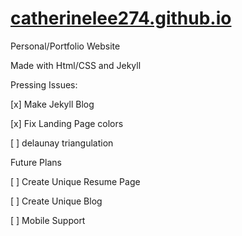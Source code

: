 # [catherinelee274.github.io](catherinelee274.github.io)
Personal/Portfolio Website

Made with Html/CSS and Jekyll

Pressing Issues:

[x] Make Jekyll Blog

[x] Fix Landing Page colors

[ ] delaunay triangulation

Future Plans

[ ] Create Unique Resume Page

[ ] Create Unique Blog

[ ] Mobile Support

